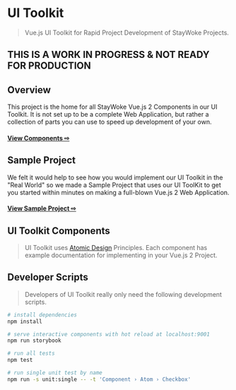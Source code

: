# UI Toolkit

> Vue.js UI Toolkit for Rapid Project Development of StayWoke Projects.

## THIS IS A WORK IN PROGRESS & NOT READY FOR PRODUCTION


Overview
---

This project is the home for all StayWoke Vue.js 2 Components in our UI Toolkit. It is not set up to be a complete Web Application, but rather a collection of parts you can use to speed up development of your own.

#### [View Components ⇨](https://staywoke.github.io/ui-toolkit)



Sample Project
---

We felt it would help to see how you would implement our UI Toolkit in the "Real World" so we made a Sample Project that uses our UI ToolKit to get you started within minutes on making a full-blown Vue.js 2 Web Application.

#### [View Sample Project ⇨](https://github.com/staywoke/ui-toolkit-sample-project)


UI Toolkit Components
---

> UI Toolkit uses [Atomic Design](http://bradfrost.com/blog/post/atomic-web-design/) Principles. Each component has example documentation for implementing in your Vue.js 2 Project.


Developer Scripts
---

> Developers of UI Toolkit really only need the following development scripts.

``` bash
# install dependencies
npm install

# serve interactive components with hot reload at localhost:9001
npm run storybook

# run all tests
npm test

# run single unit test by name
npm run -s unit:single -- -t 'Component › Atom › Checkbox'
```
